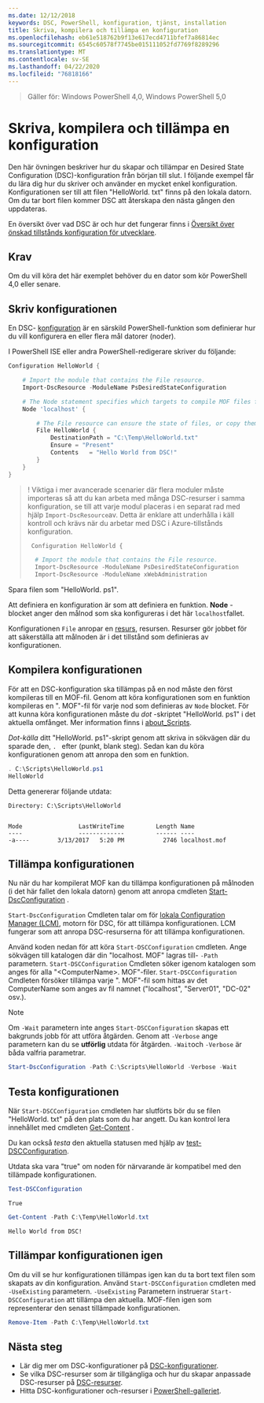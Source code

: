 ```yaml
---
ms.date: 12/12/2018
keywords: DSC, PowerShell, konfiguration, tjänst, installation
title: Skriva, kompilera och tillämpa en konfiguration
ms.openlocfilehash: eb61e518762b9f13e617ecd4711bfef7a86814ec
ms.sourcegitcommit: 6545c60578f7745be015111052fd7769f8289296
ms.translationtype: MT
ms.contentlocale: sv-SE
ms.lasthandoff: 04/22/2020
ms.locfileid: "76818166"
---
```

> Gäller för: Windows PowerShell 4,0, Windows PowerShell 5,0

# <a name="write-compile-and-apply-a-configuration"></a>Skriva, kompilera och tillämpa en konfiguration

Den här övningen beskriver hur du skapar och tillämpar en Desired State Configuration (DSC)-konfiguration från början till slut.
I följande exempel får du lära dig hur du skriver och använder en mycket enkel konfiguration. Konfigurationen ser till att filen "HelloWorld. txt" finns på den lokala datorn. Om du tar bort filen kommer DSC att återskapa den nästa gången den uppdateras.

En översikt över vad DSC är och hur det fungerar finns i [Översikt över önskad tillstånds konfiguration för utvecklare](../overview/overview.md).

## <a name="requirements"></a>Krav

Om du vill köra det här exemplet behöver du en dator som kör PowerShell 4,0 eller senare.

## <a name="write-the-configuration"></a>Skriv konfigurationen

En DSC- [konfiguration](configurations.md) är en särskild PowerShell-funktion som definierar hur du vill konfigurera en eller flera mål datorer (noder).

I PowerShell ISE eller andra PowerShell-redigerare skriver du följande:

```powershell
Configuration HelloWorld {

    # Import the module that contains the File resource.
    Import-DscResource -ModuleName PsDesiredStateConfiguration

    # The Node statement specifies which targets to compile MOF files for, when this configuration is executed.
    Node 'localhost' {

        # The File resource can ensure the state of files, or copy them from a source to a destination with persistent updates.
        File HelloWorld {
            DestinationPath = "C:\Temp\HelloWorld.txt"
            Ensure = "Present"
            Contents   = "Hello World from DSC!"
        }
    }
}
```

> ! Viktiga i mer avancerade scenarier där flera moduler måste importeras så att du kan arbeta med många DSC-resurser i samma konfiguration, se till att varje modul placeras i en separat rad med hjälp `Import-DscResource`av.
> Detta är enklare att underhålla i käll kontroll och krävs när du arbetar med DSC i Azure-tillstånds konfiguration.
>
> ```powershell
>  Configuration HelloWorld {
>
>   # Import the module that contains the File resource.
>   Import-DscResource -ModuleName PsDesiredStateConfiguration
>   Import-DscResource -ModuleName xWebAdministration
>
> ```

Spara filen som "HelloWorld. ps1".

Att definiera en konfiguration är som att definiera en funktion. **Node** -blocket anger den målnod som ska konfigureras i det här `localhost`fallet.

Konfigurationen `File` anropar en [resurs](../resources/resources.md), resursen. Resurser gör jobbet för att säkerställa att målnoden är i det tillstånd som definieras av konfigurationen.

## <a name="compile-the-configuration"></a>Kompilera konfigurationen

För att en DSC-konfiguration ska tillämpas på en nod måste den först kompileras till en MOF-fil.
Genom att köra konfigurationen som en funktion kompileras en ". MOF"-fil för varje nod som definieras av `Node` blocket.
För att kunna köra konfigurationen måste du *dot* -skriptet "HelloWorld. ps1" i det aktuella omfånget.
Mer information finns i [about_Scripts](/powershell/module/microsoft.powershell.core/about/about_scripts?view=powershell-6#script-scope-and-dot-sourcing).

<!-- markdownlint-disable MD038 -->
*Dot-källa* ditt "HelloWorld. ps1"-skript genom att skriva in sökvägen där du sparade den, `. ` efter (punkt, blank steg). Sedan kan du köra konfigurationen genom att anropa den som en funktion.
<!-- markdownlint-enable MD038 -->

```powershell
. C:\Scripts\HelloWorld.ps1
HelloWorld
```

Detta genererar följande utdata:

```output
Directory: C:\Scripts\HelloWorld


Mode                LastWriteTime         Length Name
----                -------------         ------ ----
-a----        3/13/2017   5:20 PM           2746 localhost.mof
```

## <a name="apply-the-configuration"></a>Tillämpa konfigurationen

Nu när du har kompilerat MOF kan du tillämpa konfigurationen på målnoden (i det här fallet den lokala datorn) genom att anropa cmdleten [Start-DscConfiguration](/powershell/module/psdesiredstateconfiguration/start-dscconfiguration) .

`Start-DscConfiguration` Cmdleten talar om för [lokala Configuration Manager (LCM)](../managing-nodes/metaConfig.md), motorn för DSC, för att tillämpa konfigurationen.
LCM fungerar som att anropa DSC-resurserna för att tillämpa konfigurationen.

Använd koden nedan för att köra `Start-DSCConfiguration` cmdleten. Ange sökvägen till katalogen där din "localhost. MOF" lagras till- `-Path` parametern. `Start-DSCConfiguration` Cmdleten söker igenom katalogen som anges för alla "\<ComputerName\>. MOF"-filer. `Start-DSCConfiguration` Cmdleten försöker tillämpa varje ". MOF"-fil som hittas av det ComputerName som anges av fil namnet ("localhost", "Server01", "DC-02" osv.).

> [!NOTE]
> Om `-Wait` parametern inte anges `Start-DSCConfiguration` skapas ett bakgrunds jobb för att utföra åtgärden. Genom att `-Verbose` ange parametern kan du se **utförlig** utdata för åtgärden. `-Wait`och `-Verbose` är båda valfria parametrar.

```powershell
Start-DscConfiguration -Path C:\Scripts\HelloWorld -Verbose -Wait
```

## <a name="test-the-configuration"></a>Testa konfigurationen

När `Start-DSCConfiguration` cmdleten har slutförts bör du se filen "HelloWorld. txt" på den plats som du har angett. Du kan kontrol lera innehållet med cmdleten [Get-Content](/powershell/module/microsoft.powershell.management/get-content) .

Du kan också *testa* den aktuella statusen med hjälp av [test-DSCConfiguration](/powershell/module/psdesiredstateconfiguration/Test-DSCConfiguration).

Utdata ska vara "true" om noden för närvarande är kompatibel med den tillämpade konfigurationen.

```powershell
Test-DSCConfiguration
```

```output
True
```

```powershell
Get-Content -Path C:\Temp\HelloWorld.txt
```

```output
Hello World from DSC!
```

## <a name="re-applying-the-configuration"></a>Tillämpar konfigurationen igen

Om du vill se hur konfigurationen tillämpas igen kan du ta bort text filen som skapats av din konfiguration. Använd `Start-DSCConfiguration` cmdleten med `-UseExisting` parametern. `-UseExisting` Parametern instruerar `Start-DSCConfiguration` att tillämpa den aktuella. MOF-filen igen som representerar den senast tillämpade konfigurationen.

```powershell
Remove-Item -Path C:\Temp\HelloWorld.txt
```

## <a name="next-steps"></a>Nästa steg

- Lär dig mer om DSC-konfigurationer på [DSC-konfigurationer](configurations.md).
- Se vilka DSC-resurser som är tillgängliga och hur du skapar anpassade DSC-resurser på [DSC-resurser](../resources/resources.md).
- Hitta DSC-konfigurationer och-resurser i [PowerShell-galleriet](https://www.powershellgallery.com/).
